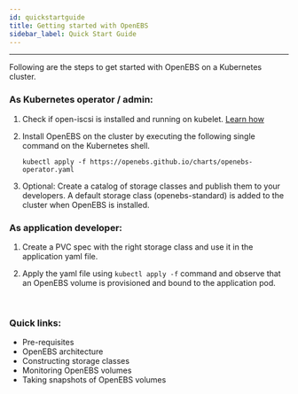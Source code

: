 ```yaml
---
id: quickstartguide
title: Getting started with OpenEBS
sidebar_label: Quick Start Guide
---
```


------

Following are the steps to get started with OpenEBS on a Kubernetes cluster.

### As Kubernetes operator / admin:

1. Check if open-iscsi is installed and running on kubelet. [Learn how](#iSCSIConfig)

2. Install OpenEBS on the cluster by executing the following single command on the Kubernetes shell.

   ```
   kubectl apply -f https://openebs.github.io/charts/openebs-operator.yaml
   ```

3. Optional: Create a catalog of storage classes and publish them to your developers. A default storage class (openebs-standard) is added to the cluster when OpenEBS is installed.

### As application developer:

1. Create a PVC spec with the right storage class and use it in the application yaml file.

2. Apply the yaml file using `kubectl apply -f` command and observe that an OpenEBS volume is provisioned and bound to the application pod.

   ​

### Quick links:

- Pre-requisites 
- OpenEBS architecture
- Constructing storage classes
- Monitoring OpenEBS volumes
- Taking snapshots of OpenEBS volumes









<!-- Hotjar Tracking Code for https://docs.openebs.io -->
<script>
   (function(h,o,t,j,a,r){
       h.hj=h.hj||function(){(h.hj.q=h.hj.q||[]).push(arguments)};
       h._hjSettings={hjid:785693,hjsv:6};
       a=o.getElementsByTagName('head')[0];
       r=o.createElement('script');r.async=1;
       r.src=t+h._hjSettings.hjid+j+h._hjSettings.hjsv;
       a.appendChild(r);
   })(window,document,'https://static.hotjar.com/c/hotjar-','.js?sv=');
</script>
